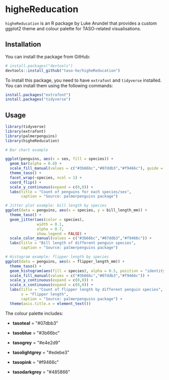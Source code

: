 # higheReducation

`higheReducation` is an R package by Luke Arundel that provides a custom ggplot2 theme and colour palette for TASO-related visualisations.

## Installation

You can install the package from GitHub:

``` r
# install.packages("devtools")
devtools::install_github("taso-he/higheReducation")
```

To install this package, you need to have `extrafont` and `tidyverse` installed. You can install them using the following commands:

```r
install.packages("extrafont")
install.packages("tidyverse")
```

## Usage

``` r
library(tidyverse)
library(extrafont)
library(palmerpenguins)
library(higheReducation)

# Bar chart example 

ggplot(penguins, aes(x = sex, fill = species)) +
  geom_bar(alpha = 0.8) +
  scale_fill_manual(values = c("#3b66bc","#07ddb3","#f9466c"), guide = "none") + 
  theme_taso() +
  facet_wrap(~species, ncol = 1) +
  coord_flip() + 
  scale_y_continuous(expand = c(0,0)) + 
  labs(title = "Count of penguins for each species/sex",
       caption = "Source: palmerpenguins package")

# Jitter plot example: bill length by species
ggplot(data = penguins, aes(x = species, y = bill_length_mm)) +
  theme_taso() +
  geom_jitter(aes(color = species),
              width = 0.1, 
              alpha = 0.7,
              show.legend = FALSE) +
  scale_color_manual(values = c("#3b66bc","#07ddb3","#f9466c")) + 
  labs(title = "Bill length of different penguin species", 
       caption = "Source: palmerpenguins package")

# Histogram example: flipper length by species
ggplot(data = penguins, aes(x = flipper_length_mm)) +
  theme_taso() +
  geom_histogram(aes(fill = species), alpha = 0.5, position = "identity") +
  scale_fill_manual(values = c("#3b66bc","#07ddb3","#f9466c")) +
  scale_y_continuous(expand = c(0,0)) + 
  scale_x_continuous(expand = c(0,0)) + 
  labs(title = "Count of flipper length by different penguin species",
       x = "Flipper length", 
       caption = "Source: palmerpenguins package") + 
  theme(axis.title.x = element_text())
```

The colour palette includes:

-   **tasoteal** = "#07dbb3"

-   **tasoblue** = "#3b66bc"

-   **tasogrey** = "#e4e2d9"

-   **tasolightgrey** = "#edebe3"

-   **tasopink** = "#f9466c"

-   **tasodarkgrey** = "#485866"

